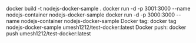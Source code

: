 docker build -t nodejs-docker-sample .
docker run -d -p 3001:3000 --name nodejs-container nodejs-docker-sample
docker run -d -p 3000:3000 --name nodejs-container nodejs-docker-sample
Docker tag:
    docker tag nodejs-docker-sample umesh1212/test-docker:latest
Docker push:
    docker push umesh1212/test-docker:latest
